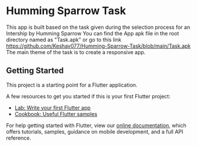 # Humming Sparrow Task

This app is built based on the task given during the selection process for an Intership by Humming Sparrow
You can find the App apk file in the root directory named as "Task.apk" or go to this link https://github.com/Keshav077/Humming-Sparrow-Task/blob/main/Task.apk
The main theme of the task is to create a responsive app.

## Getting Started

This project is a starting point for a Flutter application.

A few resources to get you started if this is your first Flutter project:

- [Lab: Write your first Flutter app](https://flutter.dev/docs/get-started/codelab)
- [Cookbook: Useful Flutter samples](https://flutter.dev/docs/cookbook)

For help getting started with Flutter, view our
[online documentation](https://flutter.dev/docs), which offers tutorials,
samples, guidance on mobile development, and a full API reference.



